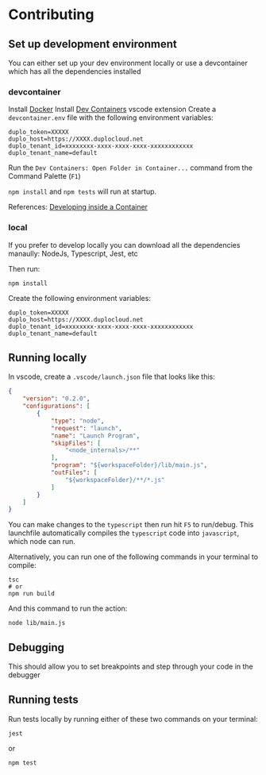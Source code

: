 # Contributing

## Set up development environment

You can either set up your dev environment locally or use a devcontainer which has all the dependencies installed

### devcontainer

Install [Docker](https://www.docker.com/products/docker-desktop/)
Install [Dev Containers](https://marketplace.visualstudio.com/items?itemName=ms-vscode-remote.remote-containers) vscode extension
Create a `devcontainer.env` file with the following environment variables:

```shell
duplo_token=XXXXX
duplo_host=https://XXXX.duplocloud.net
duplo_tenant_id=xxxxxxxx-xxxx-xxxx-xxxx-xxxxxxxxxxxx
duplo_tenant_name=default
```

Run the `Dev Containers: Open Folder in Container...` command from the Command Palette (`F1`)

`npm install` and `npm tests` will run at startup.

References: [Developing inside a Container](https://code.visualstudio.com/docs/devcontainers/containers)

### local

If you prefer to develop locally you can download all the dependencies manaully: NodeJs, Typescript, Jest, etc

Then run:
```shell
npm install
```

Create the following environment variables: 

```shell
duplo_token=XXXXX
duplo_host=https://XXXX.duplocloud.net
duplo_tenant_id=xxxxxxxx-xxxx-xxxx-xxxx-xxxxxxxxxxxx
duplo_tenant_name=default
```
## Running locally

In vscode, create a `.vscode/launch.json` file that looks like this:
```json
{
    "version": "0.2.0",
    "configurations": [
        {
            "type": "node",
            "request": "launch",
            "name": "Launch Program",
            "skipFiles": [
                "<node_internals>/**"
            ],
            "program": "${workspaceFolder}/lib/main.js",
            "outFiles": [
                "${workspaceFolder}/**/*.js"
            ]
        }
    ]
}
```

You can make changes to the `typescript` then run hit `F5` to run/debug. This launchfile automatically compiles the `typescript` code into `javascript`, which node can run.

Alternatively, you can run one of the following commands in your terminal to compile:

```shell
tsc
# or
npm run build
```

And this command to run the action:

```shell
node lib/main.js
```

## Debugging



This should allow you to set breakpoints and step through your code in the debugger

## Running tests

Run tests locally by running either of these two commands on your terminal:
```shell
jest
```
or 
```shell
npm test
```
